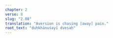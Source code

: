 ```yaml
---
chapter: 2
verse: 8
slug: "2.08"
translation: "Aversion is chasing [away] pain."
root_text: "duḥkhānuśayī dveṣaḥ"
---
```


